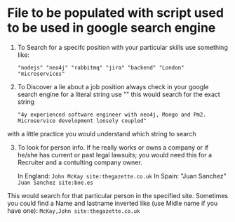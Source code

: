 # File to be populated with script used to be used in google search engine

1. To Search for a specifc position with your particular skills use something like:

    `"nodejs" "neo4j" "rabbitmq" "jira" "backend" "London" "microservices"`

2. To Discover a lie about a job position always check in your google search engine for a literal string use "" this would search for the exact string 

    `"4y experienced software engineer with neo4j, Mongo and Pm2. Microservice development loosely coupled"`

with a little practice you would understand which string to search

3. To look for person info. If he really works or owns a company or if he/she has current or past legal lawsuits; you would need this for a Recruiter and a contulting company owner. 

    In England:
        `John McKay site:thegazette.co.uk`
    In Spain: "Juan Sanchez"
        `Juan Sanchez site:boe.es`

This would search for that particular person in the specified site. Sometimes you could find a Name and lastname inverted like (use Midle name if you have one): 
        `McKay,John site:thegazette.co.uk`